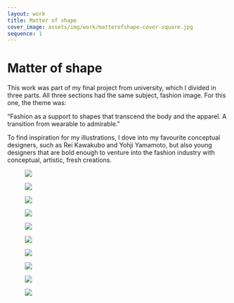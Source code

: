 ```yaml
---
layout: work
title: Matter of shape
cover_image: assets/img/work/matterofshape-cover-square.jpg
sequence: 1
---
```


<h1>Matter of shape</h1>


<p>This work was part of my final project from university, which I divided in three parts.  All three sections had the same subject, fashion image. For this one, the theme was:

<p>“Fashion as a support to shapes that transcend the body and the apparel. A transition from wearable to admirable.”</p>

<p>To find inspiration for my illustrations, I dove into my favourite conceptual designers, such as Rei Kawakubo and Yohji Yamamoto, but also young designers that are bold enough to venture into the fashion industry with conceptual, artistic, fresh creations.</p>


<figure>
  <img src="{{ "/assets/img/work/mos/mos1.png" | relative_url }}" />
</figure>

<figure>
  <img src="{{ "/assets/img/work/mos/mos2.png" | relative_url }}" />
</figure>

<figure>
  <img src="{{ "/assets/img/work/mos/mos3.png" | relative_url }}" />
</figure>

<figure>
  <img src="{{ "/assets/img/work/mos/mos4.png" | relative_url }}" />
</figure>

<figure>
  <img src="{{ "/assets/img/work/mos/mos5.png" | relative_url }}" class="vertical-picture" />
</figure>

<figure>
  <img src="{{ "/assets/img/work/mos/mos6.png" | relative_url }}"  />
</figure>

<figure>
  <img src="{{ "/assets/img/work/mos/mos7.png" | relative_url }}" class="vertical-picture" />
</figure>

<figure>
  <img src="{{ "/assets/img/work/mos/mos8.png" | relative_url }}" class="vertical-picture" />
</figure>

<figure>
  <img src="{{ "/assets/img/work/mos/mos9.png" | relative_url }}" class="vertical-picture" />
</figure>

<figure>
  <img src="{{ "/assets/img/work/mos/mos10.png" | relative_url }}" class="vertical-picture" />
</figure>
